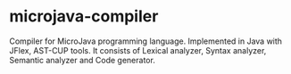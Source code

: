 # microjava-compiler
Compiler for MicroJava programming language. Implemented in Java with JFlex, AST-CUP tools. It consists of Lexical analyzer, Syntax analyzer, Semantic analyzer and Code generator.
